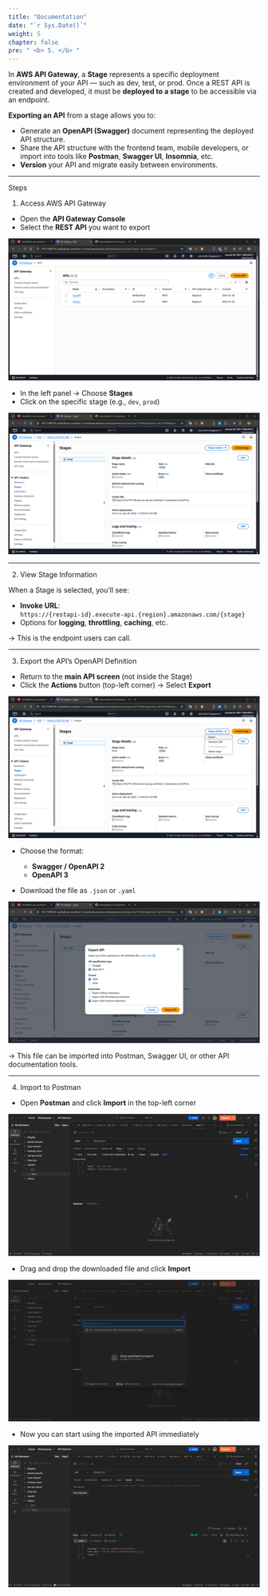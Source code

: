 ```yaml
---
title: "Documentation"
date: "`r Sys.Date()`"
weight: 5
chapter: false
pre: " <b> 5. </b> "
---
```


In **AWS API Gateway**, a **Stage** represents a specific deployment environment of your API — such as dev, test, or prod. Once a REST API is created and developed, it must be **deployed to a stage** to be accessible via an endpoint.

**Exporting an API** from a stage allows you to:

- Generate an **OpenAPI (Swagger)** document representing the deployed API structure.
- Share the API structure with the frontend team, mobile developers, or import into tools like **Postman**, **Swagger UI**, **Insomnia**, etc.
- **Version** your API and migrate easily between environments.

---

Steps

1.  Access AWS API Gateway

- Open the **API Gateway Console**
- Select the **REST API** you want to export

![export](/images/Export/export1.png)

- In the left panel → Choose **Stages**
- Click on the specific stage (e.g., `dev`, `prod`)

![export](/images/Export/export2.png)

---

2.  View Stage Information

When a Stage is selected, you’ll see:

- **Invoke URL**:  
  `https://{restapi-id}.execute-api.{region}.amazonaws.com/{stage}`
- Options for **logging**, **throttling**, **caching**, etc.

→ This is the endpoint users can call.

---

3.  Export the API’s OpenAPI Definition

- Return to the **main API screen** (not inside the Stage)
- Click the **Actions** button (top-left corner) → Select **Export**

![export](/images/Export/export3.png)

- Choose the format:

  - **Swagger / OpenAPI 2**
  - **OpenAPI 3**

- Download the file as `.json` or `.yaml`

![export](/images/Export/export4.png)

→ This file can be imported into Postman, Swagger UI, or other API documentation tools.

---

4.  Import to Postman

- Open **Postman** and click **Import** in the top-left corner

![export](/images/Export/export5.png)

- Drag and drop the downloaded file and click **Import**

![export](/images/Export/export6.png)

- Now you can start using the imported API immediately

![export](/images/Export/export7.png)
